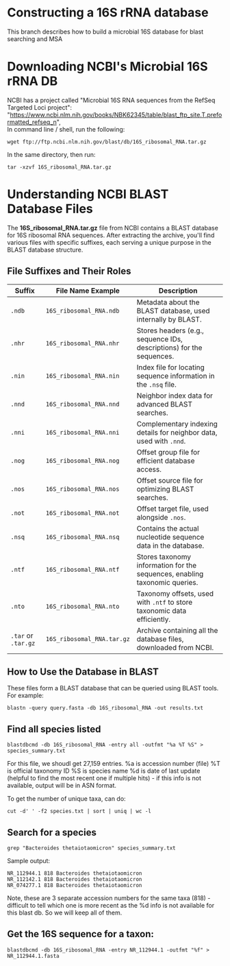 # Constructing a 16S rRNA database
This branch describes how to build a microbial 16S database for blast searching and MSA

# Downloading NCBI's Microbial 16S rRNA DB
NCBI has a project called "Microbial 16S RNA sequences from the RefSeq Targeted Loci project": "https://www.ncbi.nlm.nih.gov/books/NBK62345/table/blast_ftp_site.T.preformatted_refseq_n",  
In command line / shell, run the following:
```
wget ftp://ftp.ncbi.nlm.nih.gov/blast/db/16S_ribosomal_RNA.tar.gz
```
In the same directory, then run:
```
tar -xzvf 16S_ribosomal_RNA.tar.gz
```

# Understanding NCBI BLAST Database Files
The **16S_ribosomal_RNA.tar.gz** file from NCBI contains a BLAST database for 16S ribosomal RNA sequences. After extracting the archive, you'll find various files with specific suffixes, each serving a unique purpose in the BLAST database structure.
## File Suffixes and Their Roles

| **Suffix**      | **File Name Example**        | **Description**                                                                 |
|------------------|------------------------------|---------------------------------------------------------------------------------|
| `.ndb`          | `16S_ribosomal_RNA.ndb`      | Metadata about the BLAST database, used internally by BLAST.                   |
| `.nhr`          | `16S_ribosomal_RNA.nhr`      | Stores headers (e.g., sequence IDs, descriptions) for the sequences.           |
| `.nin`          | `16S_ribosomal_RNA.nin`      | Index file for locating sequence information in the `.nsq` file.               |
| `.nnd`          | `16S_ribosomal_RNA.nnd`      | Neighbor index data for advanced BLAST searches.                               |
| `.nni`          | `16S_ribosomal_RNA.nni`      | Complementary indexing details for neighbor data, used with `.nnd`.            |
| `.nog`          | `16S_ribosomal_RNA.nog`      | Offset group file for efficient database access.                               |
| `.nos`          | `16S_ribosomal_RNA.nos`      | Offset source file for optimizing BLAST searches.                              |
| `.not`          | `16S_ribosomal_RNA.not`      | Offset target file, used alongside `.nos`.                                     |
| `.nsq`          | `16S_ribosomal_RNA.nsq`      | Contains the actual nucleotide sequence data in the database.                  |
| `.ntf`          | `16S_ribosomal_RNA.ntf`      | Stores taxonomy information for the sequences, enabling taxonomic queries.     |
| `.nto`          | `16S_ribosomal_RNA.nto`      | Taxonomy offsets, used with `.ntf` to store taxonomic data efficiently.        |
| `.tar` or `.tar.gz` | `16S_ribosomal_RNA.tar.gz` | Archive containing all the database files, downloaded from NCBI.               |

## How to Use the Database in BLAST
These files form a BLAST database that can be queried using BLAST tools. For example:

```
blastn -query query.fasta -db 16S_ribosomal_RNA -out results.txt
```

## Find all species listed
```
blastdbcmd -db 16S_ribosomal_RNA -entry all -outfmt "%a %T %S" > species_summary.txt
```
For this file, we shoudl get 27,159 entries.
%a is accession number (file)
%T is official taxonomy ID
%S is species name
%d is date of last update (helpful to find the most recent one if multiple hits) - if this info is not available, output will be in ASN format.

To get the number of unique taxa, can do:
```
cut -d' ' -f2 species.txt | sort | uniq | wc -l
```


## Search for a species
```
grep "Bacteroides thetaiotaomicron" species_summary.txt
```
Sample output:
```
NR_112944.1 818 Bacteroides thetaiotaomicron
NR_112142.1 818 Bacteroides thetaiotaomicron
NR_074277.1 818 Bacteroides thetaiotaomicron
```
Note, these are 3 separate accession numbers for the same taxa (818) - difficult to tell which one is more recent as the %d info is not available for this blast db.  So we will keep all of them.

## Get the 16S sequence for a taxon:
```
blastdbcmd -db 16S_ribosomal_RNA -entry NR_112944.1 -outfmt "%f" > NR_112944.1.fasta
```


